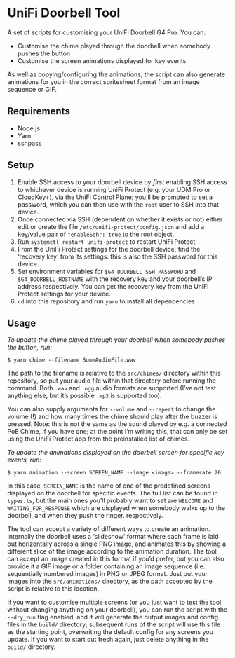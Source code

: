# UniFi Doorbell Tool

A set of scripts for customising your UniFi Doorbell G4 Pro. You can:

- Customise the chime played through the doorbell when somebody pushes the button
- Customise the screen animations displayed for key events

As well as copying/configuring the animations, the script can also generate
animations for you in the correct spritesheet format from an image sequence or
GIF.

## Requirements

- Node.js
- Yarn
- [sshpass](https://sshpass.com)

## Setup

1. Enable SSH access to your doorbell device by _first_ enabling SSH access to
   whichever device is running UniFi Protect (e.g. your UDM Pro or CloudKey+),
   via the UniFi Control Plane; you’ll be prompted to set a password, which you
   can then use with the `root` user to SSH into that device.
2. Once connected via SSH (dependent on whether it exists or not) either edit or
   create the file `/etc/unifi-protect/config.json` and add a key/value pair of
   `"enableSsh": true` to the root object.
3. Run `systemctl restart unifi-protect` to restart UniFi Protect
4. From the UniFi Protect settings for the doorbell device, find the ‘recovery
   key’ from its settings: this is also the SSH password for this device.
5. Set environment variables for `$G4_DOORBELL_SSH_PASSWORD` and
   `$G4_DOORBELL_HOSTNAME` with the recovery key and your doorbell’s IP address
   respectively. You can get the recovery key from the UniFi Protect settings for
   your device.
6. `cd` into this repository and run `yarn` to install all dependencies

## Usage

_To update the chime played through your doorbell when somebody pushes the
button, run:_

```
$ yarn chime --filename SomeAudioFile.wav
```

The path to the filename is relative to the `src/chimes/` directory within this
repository, so put your audio file within that directory before running the
command. Both `.wav` and `.ogg` audio formats are supported (I’ve not test
anything else, but it’s possible `.mp3` is supported too).

You can also supply arguments for `--volume` and `--repeat` to change the volume
(!) and how many times the chime should play after the buzzer is pressed. Note:
this is not the same as the sound played by e.g. a connected PoE Chime, if you
have one; at the point I’m writing this, that can only be set using the UniFi
Protect app from the preinstalled list of chimes.

_To update the animations displayed on the doorbell screen for specific key
events, run:_

```
$ yarn animation --screen SCREEN_NAME --image <image> --framerate 20
```

In this case, `SCREEN_NAME` is the name of one of the predefined screens
displayed on the doorbell for specific events. The full list can be found in
`types.ts`, but the main ones you’ll probably want to set are `WELCOME` and
`WAITING_FOR_RESPONSE` which are displayed when somebody walks up to the
doorbell, and when they push the ringer. respectively.

The tool can accept a variety of different ways to create an animation.
Internally the doorbell uses a ‘slideshow’ format where each frame is laid out
horizontally across a single PNG image, and animates this by showing a different
slice of the image according to the animation duration. The tool can accept an
image created in this format if you’d prefer, but you can also provide it a GIF
image or a folder containing an image sequence (i.e. sequentially numbered
images) in PNG or JPEG format. Just put your images into the `src/animations/`
directory, as the path accepted by the script is relative to this location.

If you want to customise multiple screens (or you just want to test the tool
without changing anything on your doorbell), you can run the script with the
`--dry_run` flag enabled, and it will generate the output images and config
files in the `build/` directory; subsequent runs of the script will use this
file as the starting point, overwriting the default config for any screens you
update. If you want to start out fresh again, just delete anything in the
`build/` directory.
